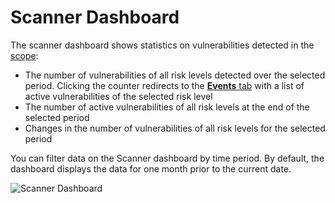 [img-dashboard]:    ../../images/user-guides/dashboard/dashboard-scanner.png

[doc-events-tab]:           ../events/check-attack.md
[doc-scanner-overview]:     ../scanner.md
[doc-scanner-scope]:     ../scanner.md
[doc-explore-vulns]:        ../vulnerabilities.md

# Scanner Dashboard

The scanner dashboard shows statistics on vulnerabilities detected in the [scope][doc-scanner-scope]:

* The number of vulnerabilities of all risk levels detected over the selected period. Clicking the counter redirects to the [**Events** tab][doc-events-tab] with a list of active vulnerabilities of the selected risk level
* The number of active vulnerabilities of all risk levels at the end of the selected period
* Changes in the number of vulnerabilities of all risk levels for the selected period

You can filter data on the Scanner dashboard by time period. By default, the dashboard displays the data for one month prior to the current date.

![Scanner Dashboard][img-dashboard]